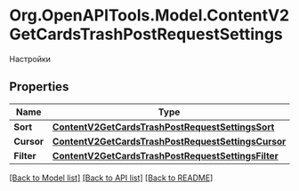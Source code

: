 # Org.OpenAPITools.Model.ContentV2GetCardsTrashPostRequestSettings
Настройки

## Properties

Name | Type | Description | Notes
------------ | ------------- | ------------- | -------------
**Sort** | [**ContentV2GetCardsTrashPostRequestSettingsSort**](ContentV2GetCardsTrashPostRequestSettingsSort.md) |  | [optional] 
**Cursor** | [**ContentV2GetCardsTrashPostRequestSettingsCursor**](ContentV2GetCardsTrashPostRequestSettingsCursor.md) |  | [optional] 
**Filter** | [**ContentV2GetCardsTrashPostRequestSettingsFilter**](ContentV2GetCardsTrashPostRequestSettingsFilter.md) |  | [optional] 

[[Back to Model list]](../README.md#documentation-for-models) [[Back to API list]](../README.md#documentation-for-api-endpoints) [[Back to README]](../README.md)

